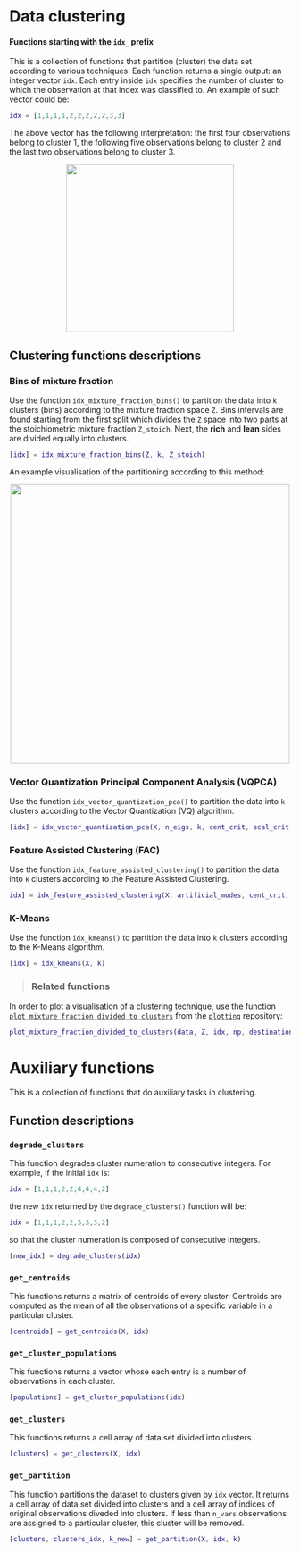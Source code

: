 # Data clustering

#### Functions starting with the `idx_` prefix

This is a collection of functions that partition (cluster) the data set according to various techniques. Each function returns a single output: an integer vector `idx`. Each entry inside `idx` specifies the number of cluster to which the observation at that index was classified to. An example of such vector could be:

```matlab
idx = [1,1,1,1,2,2,2,2,2,3,3]
```

The above vector has the following interpretation: the first four observations belong to cluster 1, the following five observations belong to cluster 2 and the last two observations belong to cluster 3.

<p align="center">
  <img src="https://github.com/burn-research/reduced-order-modelling/raw/master/documentation/idx-X.png" width="300">
</p>

## Clustering functions descriptions

### Bins of mixture fraction

Use the function `idx_mixture_fraction_bins()` to partition the data into `k` clusters (bins) according to the mixture fraction space `Z`. Bins intervals are found starting from the first split which divides the `Z` space into two parts at the stoichiometric mixture fraction `Z_stoich`. Next, the **rich** and **lean** sides are divided equally into clusters.

```matlab
[idx] = idx_mixture_fraction_bins(Z, k, Z_stoich)
```

An example visualisation of the partitioning according to this method:

<p align="center">
  <img src="https://github.com/burn-research/reduced-order-modelling/raw/master/clustering/dwgs/idx_mixture_fraction_bins.png" width="500">
</p>

### Vector Quantization Principal Component Analysis (VQPCA)

Use the function `idx_vector_quantization_pca()` to partition the data into `k` clusters according to the Vector Quantization (VQ) algorithm.

```matlab
[idx] = idx_vector_quantization_pca(X, n_eigs, k, cent_crit, scal_crit, idx_0)
```

### Feature Assisted Clustering (FAC)

Use the function `idx_feature_assisted_clustering()` to partition the data into `k` clusters according to the Feature Assisted Clustering.

```matlab
idx] = idx_feature_assisted_clustering(X, artificial_modes, cent_crit, scal_crit)
```

### K-Means

Use the function `idx_kmeans()` to partition the data into `k` clusters according to the K-Means algorithm.

```matlab
[idx] = idx_kmeans(X, k)
```

> ### Related functions
>
In order to plot a visualisation of a clustering technique, use the function [`plot_mixture_fraction_divided_to_clusters`](https://github.com/burn-research/plotting/blob/master/plot_mixture_fraction/plot_mixture_fraction_divided_to_clusters.m) from the [`plotting`](https://github.com/burn-research/plotting) repository:
>
```matlab
plot_mixture_fraction_divided_to_clusters(data, Z, idx, np, destination)
```

# Auxiliary functions

This is a collection of functions that do auxiliary tasks in clustering.

## Function descriptions

### `degrade_clusters`

This function degrades cluster numeration to consecutive integers. For example, if the initial `idx` is:

```matlab
idx = [1,1,1,2,2,4,4,4,2]
```

the new `idx` returned by the `degrade_clusters()` function will be:

```matlab
idx = [1,1,1,2,2,3,3,3,2]
```

so that the cluster numeration is composed of consecutive integers.

```matlab
[new_idx] = degrade_clusters(idx)
```

### `get_centroids`

This functions returns a matrix of centroids of every cluster. Centroids are computed as the mean of all the observations of a specific variable in a particular cluster.

```matlab
[centroids] = get_centroids(X, idx)
```

### `get_cluster_populations`

This functions returns a vector whose each entry is a number of observations in each cluster.

```matlab
[populations] = get_cluster_populations(idx)
```

### `get_clusters`

This functions returns a cell array of data set divided into clusters.

```matlab
[clusters] = get_clusters(X, idx)
```

### `get_partition`

This function partitions the dataset to clusters given by `idx` vector. It returns a cell array of data set divided into clusters and a cell array of indices of original observations diveded into clusters. If less than `n_vars` observations are assigned to a particular cluster, this cluster will be removed.

```matlab
[clusters, clusters_idx, k_new] = get_partition(X, idx, k)
```
